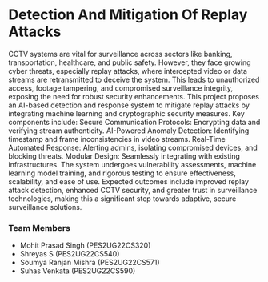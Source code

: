 # Detection And Mitigation Of Replay Attacks
CCTV systems are vital for surveillance across sectors like banking, transportation, healthcare, and public safety. However, they face growing cyber threats, especially replay attacks, where intercepted video or data streams are retransmitted to deceive the system. This leads to unauthorized access, footage tampering, and compromised surveillance integrity, exposing the need for robust security enhancements. This project proposes an AI-based detection and response system to mitigate replay attacks by integrating machine learning and cryptographic security measures. Key components include: 
Secure Communication Protocols: Encrypting data and verifying stream authenticity. 
AI-Powered Anomaly Detection: Identifying timestamp and frame inconsistencies in video streams.
Real-Time Automated Response: Alerting admins, isolating compromised devices, and blocking threats.
Modular Design: Seamlessly integrating with existing infrastructures. The system undergoes vulnerability assessments, machine learning model training, and rigorous testing to ensure effectiveness, scalability, and ease of use. Expected outcomes include improved replay attack detection, enhanced CCTV security, and greater trust in surveillance technologies, making this a significant step towards adaptive, secure surveillance solutions.

### Team Members
- Mohit Prasad Singh (PES2UG22CS320)
- Shreyas S (PES2UG22CS540)
- Soumya Ranjan Mishra (PES2UG22CS571)
- Suhas Venkata (PES2UG22CS590)

